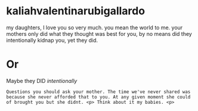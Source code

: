 # kaliahvalentinarubigallardo
my daughters, I love you so very much. you mean the world to me. your mothers only did what they thought was best for you, by no means did they intentionally kidnap you, yet they did.
<p>
  <h1>Or</h1><p>
  Maybe they DID <i>intentionally</i><p>
    
    Questions you should ask your mother. The time we've never shared was because she never afforded that to you. At any given moment she could of brought you but she didnt. <p> Think about it my babies. <p>
